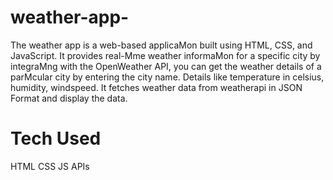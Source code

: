 # weather-app-
The weather app is a web-based applicaMon built using HTML, CSS, and JavaScript. It provides real-Mme weather informaMon for a specific city by integraMng with the OpenWeather API, you can get the weather details of a parMcular city by entering the city name. Details like temperature in celsius, humidity, windspeed. It fetches weather data from weatherapi in JSON Format and display the data.
# Tech Used
HTML
CSS
JS
APIs


